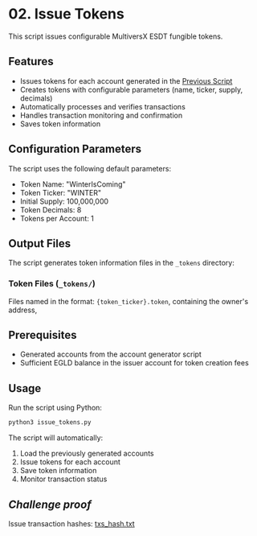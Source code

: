 # 02. Issue Tokens

This script issues configurable MultiversX ESDT fungible tokens.

## Features

- Issues tokens for each account generated in the [Previous Script](../01_generate_accounts/README.md)
- Creates tokens with configurable parameters (name, ticker, supply, decimals)
- Automatically processes and verifies transactions
- Handles transaction monitoring and confirmation
- Saves token information

## Configuration Parameters

The script uses the following default parameters:
- Token Name: "WinterIsComing"
- Token Ticker: "WINTER"
- Initial Supply: 100,000,000
- Token Decimals: 8
- Tokens per Account: 1

## Output Files

The script generates token information files in the `_tokens` directory:

### Token Files (`_tokens/`)
Files named in the format: `{token_ticker}.token`, containing the owner's address,

## Prerequisites

- Generated accounts from the account generator script
- Sufficient EGLD balance in the issuer account for token creation fees

## Usage

Run the script using Python:
```bash
python3 issue_tokens.py
```

The script will automatically:
1. Load the previously generated accounts
2. Issue tokens for each account
3. Save token information
4. Monitor transaction status

## *Challenge proof*

Issue transaction hashes: [txs_hash.txt](txs_hash.txt)

